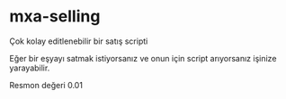 # mxa-selling

Çok kolay editlenebilir bir satış scripti

Eğer bir eşyayı satmak istiyorsanız ve onun için script arıyorsanız işinize yarayabilir.

Resmon değeri 0.01
